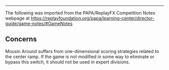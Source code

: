 ***
The following was imported from the PAPA/ReplayFX Competition Notes webpage at https://replayfoundation.org/papa/learning-center/director-guide/game-notes/#GameNotes
## Concerns
            
Mousin Around suffers from one-dimensional scoring strategies related to the center ramp. If the game is not modified in some way to eliminate or bypass this switch, it should not be used in expert divisions.
